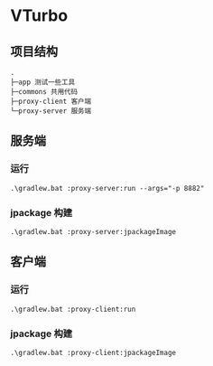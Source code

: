 # VTurbo

## 项目结构

```text
.
├─app 测试一些工具
├─commons 共用代码
├─proxy-client 客户端
└─proxy-server 服务端
```

## 服务端

### 运行

```shell
.\gradlew.bat :proxy-server:run --args="-p 8882"
```

### jpackage 构建

```shell
.\gradlew.bat :proxy-server:jpackageImage
```

## 客户端

### 运行

```shell
.\gradlew.bat :proxy-client:run
```

### jpackage 构建

```shell
.\gradlew.bat :proxy-client:jpackageImage
```
